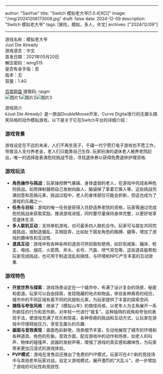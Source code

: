 
---
author: "SanYue"
title: "Switch 模拟老大爷[1.0.4|XCI]"
image: "/img/20241206173009.jpg"
draft: false
date: 2024-12-09
description: "Switch 模拟老大爷"
tags: [冒险，模拟，多人，中文]
archives: ["2024/12/09"]

---

游戏名称：模拟老大爷   
Just Die Already    
游戏语言：中文  
首发日期：2021年05月20日  
解压密码：wing515  
是否有金手指：否  
版本：无   
容量：1.4G

[百度网盘](https://pan.baidu.com/s/1yfUvVbOsDDYomj3oOg7bLA) 提取码: npgm  
![图片1](/img/1f2130.jpg)![图片2](/img/7285cf.jpg)![图片3](/img/6dcb7c.jpg)  

游戏简介  
《Just Die Already》是一款由DoubleMoose开发、Curve Digital发行的无厘头搞笑风格的动作模拟游戏，以下是关于它在Switch平台的详细介绍：

### 游戏背景
游戏设定在不远的未来，人们不再生孩子，千禧一代宁愿打电子游戏也不愿工作，导致没人支付养老金，老人们只能靠自己生存. 玩家扮演的退休老人被养老院赶出，唯一的选择是表演危险挑战节目，寻找退休券以获得免费退休护理资格.

### 游戏玩法
- **角色操作与挑战**：玩家操控脾气暴躁、身体虚弱的老人，在游戏中完成各种危险挑战，如用弹射器把自己发射向敌人、脑袋掉了拿着它揍人等，这些挑战充满创意和恶搞元素，挑战过程中，老人的身体部位可能会折断，但这也成为了游戏的乐趣之一.
- **任务与目标**：游戏的唯一任务是获得入住舒适养老院的资格，玩家需通过完成危险挑战来获取奖励，推进游戏进程，同时要尽量保持身体完整，以更好地享受退休生活.
- **多人联机互动**：支持单机游戏，也可最多四人联机合作。玩家可与朋友共同完成挑战，或制造骚乱、互相捉弄，比如扯下朋友角色的胳膊、腿等，增加了游戏的趣味性和互动性.
- **道具互动**：游戏中有各种各样的道具可供拾取和使用，如巨型咸鱼、蹦床、枪支、电线、烟花、火箭筒、斧头、长号、汽笛、喷气背包等，这些道具能帮助玩家完成挑战，也可用于制造混乱和搞怪，与环境和NPC产生丰富的互动效果.

### 游戏特色
- **开放世界与探索**：游戏场景设定在一个城市中，布满了设计复杂的场景、秘密和密道。玩家可以自由探索，发现隐藏的地点和物品，体验各种离奇的经历，城市中的不同区域有着不同的风貌和元素，为玩家提供了丰富的探索空间.
- **搞怪与夸张风格**：继承了《模拟山羊》的搞怪风格，以老年人为主角展开一系列疯狂的行为和恶作剧，对年轻一代进行“报复”，这种独特的视角和夸张的表现手法，使游戏充满了欢乐和惊喜，各种奇葩的挑战和互动方式，让玩家在游戏中尽情释放压力，享受无厘头的乐趣.
- **画面与音效表现**：画面色彩鲜艳，场景细节丰富，生动地展现了城市的环境和各种道具、角色的形象。音效方面，配合游戏中的动作和场景，如老人的叫声、物体的碰撞声、武器的发射声等，增强了游戏的真实感和趣味性，为玩家带来更加沉浸式的游戏体验。
- **PVP模式**：游戏在发售后还推出了免费的PVP模式，玩家可在4个新的竞技场中与其他老年玩家对战，自定义游戏模式，展开激烈的“大乱斗”，进一步增加了游戏的可玩性和竞技性.
